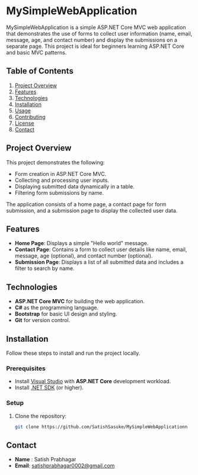 # MySimpleWebApplication

MySimpleWebApplication is a simple ASP.NET Core MVC web application that demonstrates the use of forms to collect user information (name, email, message, age, and contact number) and display the submissions on a separate page. This project is ideal for beginners learning ASP.NET Core and basic MVC patterns.

## Table of Contents
1. [Project Overview](#project-overview)
2. [Features](#features)
3. [Technologies](#technologies)
4. [Installation](#installation)
5. [Usage](#usage)
6. [Contributing](#contributing)
7. [License](#license)
8. [Contact](#contact)

## Project Overview

This project demonstrates the following:
- Form creation in ASP.NET Core MVC.
- Collecting and processing user inputs.
- Displaying submitted data dynamically in a table.
- Filtering form submissions by name.

The application consists of a home page, a contact page for form submission, and a submission page to display the collected user data.

## Features

- **Home Page**: Displays a simple "Hello world" message.
- **Contact Page**: Contains a form to collect user details like name, email, message, age (optional), and contact number (optional).
- **Submission Page**: Displays a list of all submitted data and includes a filter to search by name.

## Technologies

- **ASP.NET Core MVC** for building the web application.
- **C#** as the programming language.
- **Bootstrap** for basic UI design and styling.
- **Git** for version control.

## Installation

Follow these steps to install and run the project locally.

### Prerequisites

- Install [Visual Studio](https://visualstudio.microsoft.com/downloads/) with **ASP.NET Core** development workload.
- Install [.NET SDK](https://dotnet.microsoft.com/download/dotnet/5.0) (or higher).

### Setup

1. Clone the repository:

   ```bash
   git clone https://github.com/SatishSasuke/MySimpleWebApplicationn


## Contact 

- **Name** : Satish Prabhagar
- **Email**: satishprabhagar0002@gmail.com
